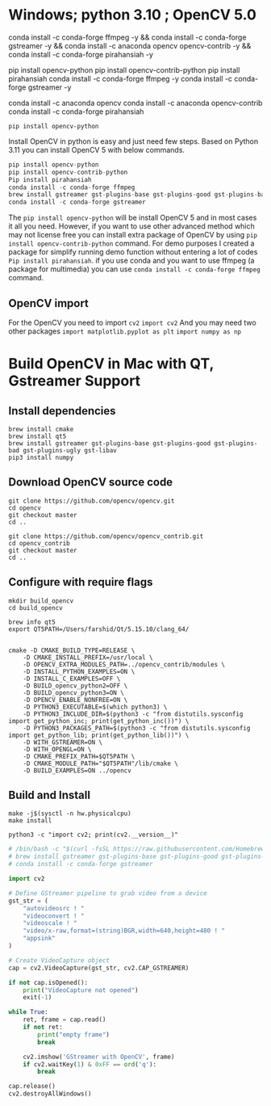 # Windows; python 3.10 ; OpenCV 5.0
conda install -c conda-forge ffmpeg -y && conda install -c conda-forge gstreamer -y && conda install -c anaconda opencv opencv-contrib -y && conda install -c conda-forge pirahansiah -y


pip install opencv-python
pip install opencv-contrib-python
pip install pirahansiah
conda install -c conda-forge ffmpeg -y
conda install -c conda-forge gstreamer -y


conda install -c anaconda opencv
conda install -c anaconda opencv-contrib
conda install -c conda-forge pirahansiah





```
pip install opencv-python​
```
Install OpenCV in python is easy and just need few steps. 
Based on Python 3.11 you can install OpenCV 5 with below commands.
```python
pip install opencv-python
pip install opencv-contrib-python
Pip install pirahansiah
conda install -c conda-forge ffmpeg
brew install gstreamer gst-plugins-base gst-plugins-good gst-plugins-bad gst-plugins-ugly
conda install -c conda-forge gstreamer
```
The `pip install opencv-python` will be install OpenCV 5 and in most cases it all you need. However, if you want to use other advanced method which may not license free you can install extra package of OpenCV by using `pip install opencv-contrib-python` command. For demo purposes I created a package for simplify running demo function without entering a lot of codes `Pip install pirahansiah`. if you use conda and you want to use ffmpeg (a package for multimedia) you can use `conda install -c conda-forge ffmpeg` command. 

## OpenCV import
For the OpenCV you need to import `cv2`
`import cv2`
And you may need two other packages 
`import matplotlib.pyplot as plt`
`import numpy as np`

# Build OpenCV in Mac with QT, Gstreamer Support

## Install dependencies
```
brew install cmake 
brew install qt5 
brew install gstreamer gst-plugins-base gst-plugins-good gst-plugins-bad gst-plugins-ugly gst-libav 
pip3 install numpy
```

## Download OpenCV source code
```
git clone https://github.com/opencv/opencv.git
cd opencv
git checkout master
cd ..
```

```
git clone https://github.com/opencv/opencv_contrib.git
cd opencv_contrib
git checkout master
cd ..
```

## Configure with require flags
```
mkdir build_opencv
cd build_opencv
```

```
brew info qt5
export QT5PATH=/Users/farshid/Qt/5.15.10/clang_64/


cmake -D CMAKE_BUILD_TYPE=RELEASE \
    -D CMAKE_INSTALL_PREFIX=/usr/local \
    -D OPENCV_EXTRA_MODULES_PATH=../opencv_contrib/modules \
    -D INSTALL_PYTHON_EXAMPLES=ON \
    -D INSTALL_C_EXAMPLES=OFF \
    -D BUILD_opencv_python2=OFF \
    -D BUILD_opencv_python3=ON \
    -D OPENCV_ENABLE_NONFREE=ON \
    -D PYTHON3_EXECUTABLE=$(which python3) \
    -D PYTHON3_INCLUDE_DIR=$(python3 -c "from distutils.sysconfig import get_python_inc; print(get_python_inc())") \
    -D PYTHON3_PACKAGES_PATH=$(python3 -c "from distutils.sysconfig import get_python_lib; print(get_python_lib())") \
    -D WITH_GSTREAMER=ON \
    -D WITH_OPENGL=ON \
    -D CMAKE_PREFIX_PATH=$QT5PATH \
    -D CMAKE_MODULE_PATH="$QT5PATH"/lib/cmake \
    -D BUILD_EXAMPLES=ON ../opencv
```

## Build and Install

```
make -j$(sysctl -n hw.physicalcpu)
make install

```

```
python3 -c "import cv2; print(cv2.__version__)"
```



```python
# /bin/bash -c "$(curl -fsSL https://raw.githubusercontent.com/Homebrew/install/HEAD/install.sh)"
# brew install gstreamer gst-plugins-base gst-plugins-good gst-plugins-bad gst-plugins-ugly
# conda install -c conda-forge gstreamer

import cv2

# Define GStreamer pipeline to grab video from a device
gst_str = (
    "autovideosrc ! "
    "videoconvert ! "
    "videoscale ! "
    "video/x-raw,format=(string)BGR,width=640,height=480 ! "
    "appsink"
)

# Create VideoCapture object
cap = cv2.VideoCapture(gst_str, cv2.CAP_GSTREAMER)

if not cap.isOpened():
    print("VideoCapture not opened")
    exit(-1)

while True:
    ret, frame = cap.read()
    if not ret:
        print("empty frame")
        break

    cv2.imshow('GStreamer with OpenCV', frame)
    if cv2.waitKey(1) & 0xFF == ord('q'):
        break

cap.release()
cv2.destroyAllWindows()
```